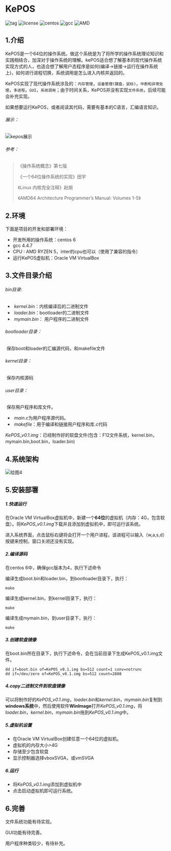 # KePOS
![tag](https://img.shields.io/badge/version-v0.1-brightgreen "tag") ![license](https://img.shields.io/badge/License-Apache%202.0-blue "license") ![centos](https://img.shields.io/badge/centos-6-orange "centos") ![gcc](https://img.shields.io/badge/gcc-4.4.7-green "gcc")  ![AMD](https://img.shields.io/badge/AMD-RYZEN%205-yellowgreen,"AMD")

## 1.介绍

KePOS是一个64位的操作系统。做这个系统是为了将所学的操作系统理论知识和实践相结合，加深对于操作系统的理解。kePOS适合想了解基本的现代操作系统实现方式的人，也适合想了解用户态程序是如何(编译->链接->运行在操作系统上)，如何进行进程切换，系统调用是怎么进入内核并返回的。

KePOS实现了现代操作系统涉及的：`内存管理`，`设备管理(键盘，鼠标)`，`中断和异常处理`，`多进程`，`GUI`，`系统调用`；由于时间关系，KePOS并没有实现`文件系统`，后续可能会补充实现。

如果想要运行KePOS，或者阅读其代码，需要有基本的C语言，汇编语言知识。

###### 展示：

![kepos展示](https://github.com/KeeProMise/image/blob/master/kePOS/kepos展示.png)

###### 参考：

> 《操作系统概念》第七版
>
> 《一个64位操作系统的实现》田宇
>
> 《Linux 内核完全注释》赵烔
>
> 《AMD64 Architecture  Programmer’s Manual:  Volumes 1-5》

## 2.环境

下面是项目的开发和部署环境：

- 开发所用的操作系统：centos 6
- gcc 4.4.7
- CPU : AMD RYZEN 5，inter的cpu也可以（使用了兼容的指令）
- 运行KePOS虚拟机：Oracle VM VirtualBox

## 3.文件目录介绍

###### bin目录:

- ​	*kernel.bin*：内核编译后的二进制文件
- ​	*loader.bin*：bootloader的二进制文件
- ​	*mymain.bin*： 用户程序的二进制文件

###### bootloader目录：

​	保存boot和loader的汇编源代码，和makefile文件

###### kernel目录：

​	保存内核源码

###### user目录：

​	保存用户程序和库文件。

- ​	*main.c*为用户程序源代码。
- ​    *makefile*：用于编译和链接用户程序和库.c代码

*KePOS_v0.1.img*：已经制作好的软盘文件(包含：F12文件系统，kernel.bin，mymain.bin,boot.bin，loader.bin)

## 4.系统架构

![绘图4](https://github.com/KeeProMise/image/blob/master/KePOS/KePOS架构图.gif)

## 5.安装部署

##### 1.快速运行

在Oracle VM VirtualBox虚拟机中，新建一个**64位**的虚拟机（内存：4G，包含软盘）。将*KePOS_v0.1.img*下载并且添加到虚拟机中，即可运行该系统。

进入系统界面，点击鼠标右键将会打开一个用户进程，该进程可以输入（w,a,s,d）按键来控制，窗口关闭还没有实现。

##### 2.编译源码

在centos 6中，确保gcc版本为4，执行下述命令

编译生成boot.bin和loader.bin，到bootloader目录下，执行：

```shell
make
```

编译生成kernel.bin，到kernel目录下，执行：

```shell
make
```

编译生成mymain.bin，到user目录下，执行：

```shell
make
```

##### 3.创建软盘镜像

在boot.bin所在目录下，执行下述命令，会在当前目录下生成KePOS_v0.1.img文件。

```shell
dd if=boot.bin of=KePOS_v0.1.img bs=512 count=1 conv=notrunc
dd if=/dev/zero of=KePOS_v0.1.img bs=512 count=2880
```

##### 4.copy二进制文件到软盘镜像

可以将制作好的*KePOS_v0.1.img*，*loader.bin*和*kernel.bin*，*mymain.bin*复制到**windows系统**中，然后使用软件**WinImage**打开*KePOS_v0.1.img*，将*loader.bin*，*kernel.bin*，*mymain.bin*拖到*KePOS_v0.1.img*中。

##### 5.虚拟机设置

- 在Oracle VM VirtualBox创建任意一个64位的虚拟机。
- 虚拟机的内存大小>4G
- 存储至少包含软盘
- 显示控制器选择vboxSVGA，或vmSVGA

##### 6.运行

- 将*KePOS_v0.1.img*添加到虚拟机中
- 点击启动虚拟机即可运行系统。

## 6.完善

文件系统功能有待实现。

GUI功能有待完善。

用户程序种类较少，有待补充。

